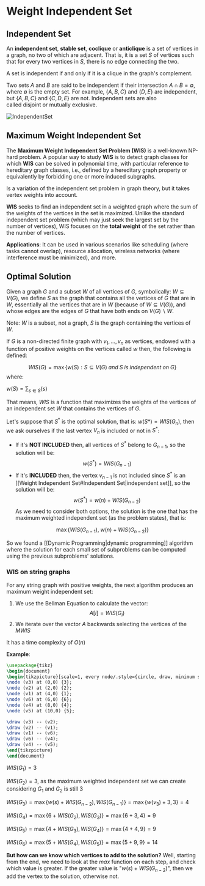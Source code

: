 # Weight Independent Set

## Independent Set
An **independent set**, **stable set**, **coclique** or **anticlique** is a set of vertices in a graph, no two of which are adjacent. That is, it is a set $S$ of vertices such that for every two vertices in $S$, there is no edge connecting the two.

A set is independent if and only if it is a clique in the graph's complement.

Two sets $A$ and $B$ are said to be independent if their intersection $A \cap B = \emptyset$, where $\emptyset$ is the empty set. For example, $\{A,B,C\}$ and $\{D,E\}$ are independent, but $\{A,B,C\}$ and $\{C,D,E\}$ are not. Independent sets are also called disjoint or mutually exclusive.

![IndependentSet](IndependentSet.png)


## **Maximum Weight Independent Set**
The **Maximum Weight Independent Set Problem (WIS)** is a well-known NP-hard problem. A popular way to study **WIS** is to detect graph classes for which **WIS** can be solved in polynomial time, with particular reference to hereditary graph classes, i.e., defined by a hereditary graph property or equivalently by forbidding one or more induced subgraphs.

Is a variation of the independent set problem in graph theory, but it takes vertex weights into account.

**WIS** seeks to find an independent set in a weighted graph where the sum of the weights of the vertices in the set is maximized. Unlike the standard independent set problem (which may just seek the largest set by the number of vertices), WIS focuses on the **total weight** of the set rather than the number of vertices.

**Applications**: It can be used in various scenarios like scheduling (where tasks cannot overlap), resource allocation, wireless networks (where interference must be minimized), and more.



## **Optimal Solution**
Given a graph $G$ and a subset $W$ of all vertices of $G$, symbolically: $W \subseteq V(G)$, we define $S$ as the graph that contains all the vertices of $G$ that are in $W$, essentially all the vertices that are in $W$ (because of $W \subseteq V(G)$), and whose edges are the edges of $G$ that have both ends on $V (G) \backslash W$.

Note: $W$ is a subset, not a graph, $S$ is the graph containing the vertices of $W$.

If $G$ is a non-directed finite graph with $v_1, ...,  v_n$ as vertices, endowed with a function of positive weights on the vertices called $w$ then, the following is defined:

$$WIS(G) = \max \{w(S) : S \subseteq V (G)\; and \;S \;is \;independent \;on \;G\}$$
where:

$w(S) = \sum_{s\in S}(s)$

That means, $WIS$ is a function that maximizes the weights of the vertices of an independent set $W$ that contains the vertices of $G$.

Let's suppose that $S^*$ is the optimal solution, that is: $w(S*)=WIS(G_n)$, then we ask ourselves if the last vertex $V_n$ is included or not in $S^*$:

- If it's **NOT INCLUDED** then, all vertices of $S^*$ belong to  $G_{n-1}$, so the solution will be: $$w(S^*)=WIS(G_{n-1})$$
- If it's **INCLUDED** then, the vertex $v_{n-1}$ is not included since $S^*$ is an [[Weight Independent Set#Independent Set|independent set]], so the solution will be: $$w(S^*)=w(n)+WIS(G_{n-2})$$
As we need to consider both options, the solution is the one that has the maximum weighted independent set (as the problem states), that is: 

$$\max\{WIS(G_{n-1}), \;w(n)+WIS(G_{n-2})\}$$

So we found a [[Dynamic Programming|dynamic programming]] algorithm where the solution for each small set of subproblems can be computed using the previous subproblems' solutions.

### WIS on string graphs

For any string graph with positive weights, the next algorithm produces an maximum weight independent set:

1) We use the Bellman Equation to calculate the vector: $$A[i]=WIS(G_i)$$
2) We iterate over the vector $A$ backwards selecting the vertices of the *MWIS*

It has a time complexity of $O(n)$


**Example**:

```tikz
\usepackage{tikz} 
\begin{document} 
\begin{tikzpicture}[scale=1, every node/.style={circle, draw, minimum size=0.8cm, inner sep=0pt}]
\node (v3) at (0,0) {3}; 
\node (v2) at (2,0) {2}; 
\node (v1) at (4,0) {1}; 
\node (v6) at (6,0) {6}; 
\node (v4) at (8,0) {4}; 
\node (v5) at (10,0) {5}; 

\draw (v3) -- (v2); 
\draw (v2) -- (v1); 
\draw (v1) -- (v6); 
\draw (v6) -- (v4); 
\draw (v4) -- (v5); 
\end{tikzpicture} 
\end{document}
```


$WIS(G_1)=3$

$WIS(G_2)=3$, as the maximum weighted independent set we can create considering $G_1$ and $G_2$ is still $3$

$WIS(G_3)=\max\{w(s) + WIS(G_{n-2}), WIS(G_{n-1})\} = \max\{w(v_3)+3, 3\}=4$

$WIS(G_4) = \max\{6 + WIS(G_2), WIS(G_3)\} = \max\{6 + 3, 4\} = 9$

$WIS(G_5) = \max\{4 + WIS(G_3), WIS(G_4)\} = \max\{4 + 4, 9\} = 9$

$WIS(G_6)=\max\{5 + WIS(G_4), WIS(G_5)\} = \max\{5 + 9, 9\}=14$


**But how can we know which vertices to add to the solution?**
Well, starting from the end, we need to look at the $max$ function on each step, and check which value is greater. If the greater value is "$w(s) + WIS(G_{n-2})$", then we add the vertex to the solution, otherwise not.

